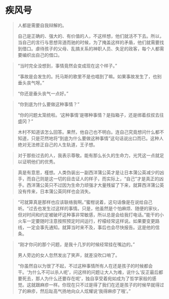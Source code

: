 # 疾风号

> 人都是需要自我辩解的。
> 
> 自己是正确的、强大的、有价值的人，不这样想，他们就活不下去。所以，当自己的言行与思想背道而驰的时候，为了掩盖这样的矛盾，他们就需要找到借口。虐待孩子的父母、乱搞关系的神职人员、失足的政客，每个人都需要编织出自己的借口。

> “当时完全没想到，事情竟然会变成现在这个样子。”
> 
> “事故是会发生的。托马斯的歌里不是也唱到了嘛。如果事故发生了，也别垂头丧气呀。”
> 
> “你还是垂头丧气一点好。”

> “你到底为什么要做这种事情？”
> 
> “你的问题太笼统啦。‘这种事情’是哪种事情？是指箱子，还是绑着叔叔去往盛冈？”
> 
> 木村不知道该怎么回答。果然，他自己也不明白。连自己究竟想问什么都不知道，只是茫然地将“到底为什么要做这种事情”这句话说出口而已。这种人绝对无法修正自己的人生轨道，王子想。

> 对于那些过去的人，我表示尊敬。能有那么长久的生命力，光凭这一点就足以证明他们的优秀。

> 真是有意思，槿想。人类伪装出一副西洋蒲公英才是让日本蒲公英减少的凶手，而自己则是这一切的目击证人的样子，而实际上，“自己”才是真正的凶手。西洋蒲公英只不过因为生命力顽强才大量残留了下来，就算西洋蒲公英没有传来，日本蒲公英同样也会消失。

> “可就算真是那样也应该联络我啊。”蜜柑说着，这句话像是在说给自己听。“过去也发生过这样的事情。只是，他虽然是个怕麻烦、随便的家伙，但对时间和约定被破坏这种事非常敏感，所以总是会给我打电话。”能干的小火车一定要随时注意按照预定时间运行，柠檬经常这样说。如果要变更路线，一定会事先通知。就算当时来不及，事后也会尽快报告。这是他的信条。

> “刚才你问的那个问题，是我十几岁的时候经常挂在嘴边的。”
> 
> 男人旁边的女人忽然发出了笑声，就差没吹口哨了。
> 
> “你虽然自以为很了不起，不过这种事情所有人在还是孩子的时候都会干。‘为什么不可以杀人呢’，问这样的问题让大人为难，说什么‘反正最后都要死去，那人为什么还要存在呢’，独自享受着宛如成为了哲学家般的感觉。这就跟麻疹一样。你现在只不过是得了我们在还是孩子的时候早就得过了的麻疹，然后趾高气扬地向众人炫耀说‘我得麻疹了哦’。”